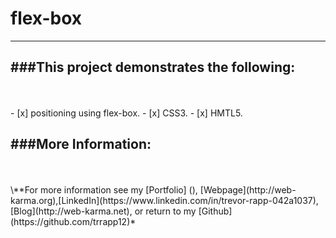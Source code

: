 # flex-box
---

###This project demonstrates the following:
---
<br/>
<br/>
- [x] positioning using flex-box.
- [x] CSS3.
- [x] HMTL5.

###More Information:
---
<br/>
<br/>
\**For more information see my [Portfolio] (), [Webpage](http://web-karma.org),[LinkedIn](https://www.linkedin.com/in/trevor-rapp-042a1037), [Blog](http://web-karma.net), or return to my [Github](https://github.com/trrapp12)*
